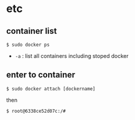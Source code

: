 # etc

## container list
```
$ sudo docker ps
```
* `-a` : list all containers including stoped docker

## enter to container
```
$ sudo docker attach [dockername]
```
then
```
$ root@6338ce52d07c:/#
```